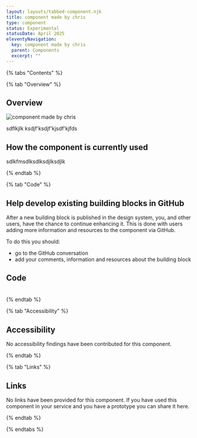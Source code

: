 ```yaml
---
layout: layouts/tabbed-component.njk
title: component made by chris
type: component
status: Experimental
statusDate: April 2025
eleventyNavigation:
  key: component made by chris
  parent: Components
  excerpt: ""
---
```


{% tabs "Contents" %}

{% tab "Overview" %}

## Overview

![component made by chris](/assets/images/submission-1745855618355/Screenshot-2025-04-02-at-22.59.16.png)

sdflkjlk ksdjf'ksdjf'kjsdf'kjfds

## How the component is currently used

sdlkfmsdlksdlksdjlksdjlk

{% endtab %}

{% tab "Code" %}

## Help develop existing building blocks in GitHub

After a new building block is published in the design system, you, and other users, have the chance to continue enhancing it. This is done with users adding more information and resources to the component via GitHub.

To do this you should:

- go to the GitHub conversation
- add your comments, information and resources about the building block

## Code



### 



<div class="app-example app-example-borders">

```html

```

</div>


{% endtab %}

{% tab "Accessibility" %}

## Accessibility

No accessibility findings have been contributed for this component.


{% endtab %}

{% tab "Links" %}

## Links

No links have been provided for this component. If you have used this component in your service and you have a prototype you can share it here.


{% endtab %}

{% endtabs %}
